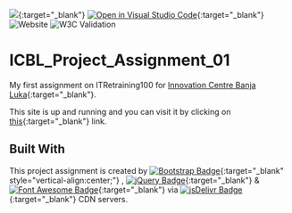 [![](https://data.jsdelivr.com/v1/package/gh/BaleshSrle/ICBL_Project_Assignment_01/badge?style=rounded)](https://www.jsdelivr.com/package/gh/BaleshSrle/ICBL_Project_Assignment_01){:target="_blank"}
[![Open in Visual Studio Code](https://img.shields.io/static/v1?logo=visualstudiocode&label=&message=Open%20in%20Visual%20Studio%20Code&labelColor=2c2c32&color=007acc&logoColor=007acc)](https://open.vscode.dev/BaleshSrle/ICBL_Project_Assignment_01){:target="_blank"}
![Website](https://img.shields.io/website?url=https%3A%2F%2Fbaleshevich.dobojcaffe.com%2Fitp100%2F&logo=bootstrap&logoColor=white&labelColor=7952B3&cacheSeconds=120)
![W3C Validation](https://img.shields.io/w3c-validation/html?targetUrl=https%3A%2F%2Fbaleshevich.dobojcaffe.com%2Fitp100%2F&cacheSeconds=120)


# ICBL_Project_Assignment_01
My first assignment on ITRetraining100 for [Innovation Centre Banja Luka](https://icbl.ba/){:target="_blank"}.

This site is up and running and you can visit it by clicking on [this](https://bit.ly/33SdRyL){:target="_blank"} link.

## Built With
This project assignment is created by [![Bootstrap Badge](https://img.shields.io/badge/Bootstrap-7952B3?logo=bootstrap&logoColor=white&labelColor=555555)](https://github.com/twbs){:target="_blank" style="vertical-align:center;"}
 , [![jQuery Badge](https://img.shields.io/badge/jQuery-0769AD?logo=jquery&logoColor=white&labelColor=555555)](https://github.com/jquery){:target="_blank"}
 & [![Font Awesome Badge](https://img.shields.io/badge/Font_Awesome-528DD7?logo=fontawesome&logoColor=white&labelColor=555555)](https://github.com/FortAwesome/Font-Awesome){:target="_blank"}
 via [![jsDelivr Badge](https://img.shields.io/badge/jsDelivr-E84D3D?logo=jsdelivr&logoColor=white&labelColor=555555)](https://github.com/jsdelivr/jsdelivr){:target="_blank"}
 CDN servers.

